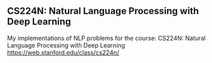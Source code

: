 ## CS224N: Natural Language Processing with Deep Learning
My implementations of NLP problems for the course: CS224N: Natural Language Processing with Deep Learning
 https://web.stanford.edu/class/cs224n/

